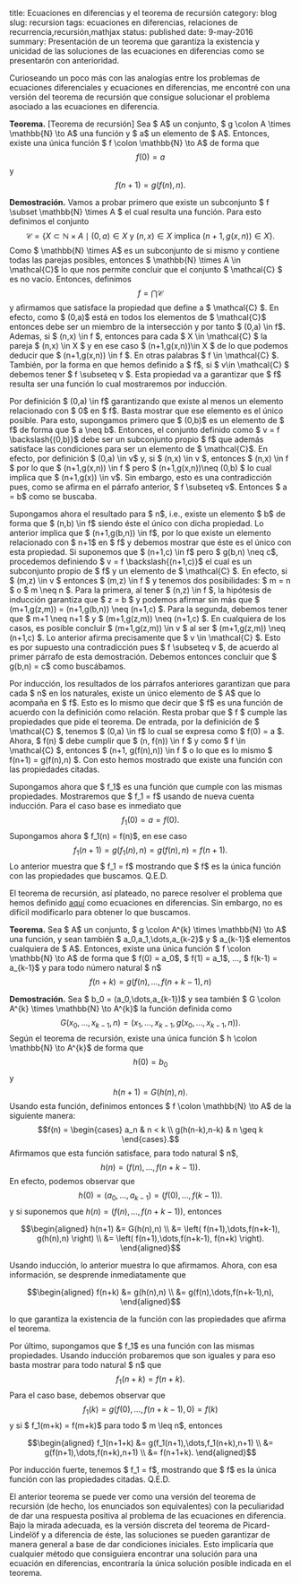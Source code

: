 title: Ecuaciones en diferencias y el teorema de recursión
category: blog
slug: recursion
tags: ecuaciones en diferencias, relaciones de recurrencia,recursión,mathjax
status: published
date: 9-may-2016
summary: Presentación de un teorema que garantiza la existencia y unicidad de las soluciones de las ecuaciones en diferencias como se presentarón con anterioridad.

Curioseando un poco más con las analogías entre los problemas de
ecuaciones diferenciales y ecuaciones en diferencias, me encontré con
una versión del teorema de recursión que consigue solucionar el problema
asociado a las ecuaciones en diferencia.

**Teorema.** [Teorema de recursión] Sea $ A$ un conjunto,
$ g \colon A \times \mathbb{N} \to A$ una función y $ a$ un elemento de
$ A$. Entonces, existe una única función $ f \colon \mathbb{N} \to A$ de
forma que $$f(0) = a$$ y $$f(n+1)=g\left( f(n),n \right).$$

**Demostración.** Vamos a probar primero que existe un subconjunto
$ f \subset \mathbb{N} \times A $ el cual resulta una función. Para esto
definimos el conjunto
$$\mathcal{C} = \left\{ X \subset \mathbb{N} \times A \mid (0,a) \in X \text{ y } (n,x)\in X\text{ implica }(n+1,g(x,n))\in X \right\}.$$
Como $ \mathbb{N} \times A$ es un subconjunto de si mismo y contiene
todas las parejas posibles, entonces
$ \mathbb{N} \times A \in \mathcal{C}$ lo que nos permite concluir que
el conjunto $ \mathcal{C} $ es no vacío. Entonces, definimos
$$f = \bigcap \mathcal{C}$$ y afirmamos que satisface la propiedad que
define a $ \mathcal{C} $. En efecto, como $ (0,a)$ está en todos los
elementos de $ \mathcal{C}$ entonces debe ser un miembro de la
intersección y por tanto $ (0,a) \in f$. Ademas, si $ (n,x) \in f $,
entonces para cada $ X \in \mathcal{C} $ la pareja $ (n,x) \in X $ y en
ese caso $ (n+1,g(x,n))\in X $ de lo que podemos deducir que
$ (n+1,g(x,n)) \in f $. En otras palabras $ f \in \mathcal{C} $.
También, por la forma en que hemos definido a $ f$, si
$ v\in \mathcal{C} $ debemos tener $ f \subseteq v $. Esta propiedad va
a garantizar que $ f$ resulta ser una función lo cual mostraremos por
inducción.

Por definición $ (0,a) \in f$ garantizando que existe al menos un
elemento relacionado con $ 0$ en $ f$. Basta mostrar que ese elemento es
el único posible. Para esto, supongamos primero que $ (0,b)$ es un
elemento de $ f$ de forma que $ a \neq b$. Entonces, el conjunto
definido como $ v = f \backslash\{(0,b)\}$ debe ser un subconjunto
propio $ f$ que además satisface las condiciones para ser un elemento de
$ \mathcal{C}$. En efecto, por definición $ (0,a) \in v$ y, si
$ (n,x) \in v $, entonces $ (n,x) \in f $ por lo que
$ (n+1,g(x,n)) \in f $ pero $ (n+1,g(x,n))\neq (0,b) $ lo cual implica
que $ (n+1,g(x)) \in v$. Sin embargo, esto es una contradicción pues,
como se afirma en el párrafo anterior, $ f \subseteq v$. Entonces
$ a = b$ como se buscaba.

Supongamos ahora el resultado para $ n$, i.e., existe un elemento $ b$
de forma que $ (n,b) \in f$ siendo éste el único con dicha propiedad. Lo
anterior implica que $ (n+1,g(b,n)) \in f$, por lo que existe un
elemento relacionado con $ n+1$ en $ f$ y debemos mostrar que éste es el
único con esta propiedad. Si suponemos que $ (n+1,c) \in f$ pero
$ g(b,n) \neq c$, procedemos definiendo $ v = f \backslash\{(n+1,c)\}$
el cual es un subconjunto propio de $ f$ y un elemento de
$ \mathcal{C} $. En efecto, si $ (m,z) \in v $ entonces $ (m,z) \in f $
y tenemos dos posibilidades: $ m = n $ o $ m \neq n $. Para la primera,
al tener $ (n,z) \in f $, la hipótesis de inducción garantiza que
$ z = b $ y podemos afirmar sin más que
$ (m+1,g(z,m)) = (n+1,g(b,n)) \neq (n+1,c) $. Para la segunda, debemos
tener que $ m+1 \neq n+1 $ y $ (m+1,g(z,m)) \neq (n+1,c) $. En
cualquiera de los casos, es posible concluir $ (m+1,g(z,m)) \in v $ al
ser $ (m+1,g(z,m)) \neq (n+1,c)  $. Lo anterior afirma precisamente que
$ v \in \mathcal{C} $. Esto es por supuesto una contradicción pues
$ f \subseteq v $, de acuerdo al primer párrafo de esta demostración.
Debemos entonces concluir que $ g(b,n) = c$ como buscábamos.

Por inducción, los resultados de los párrafos anteriores garantizan que
para cada $ n$ en los naturales, existe un único elemento de $ A$ que lo
acompaña en $ f$. Esto es lo mismo que decir que $ f$ es una función de
acuerdo con la definición como relación. Resta probar que $ f $ cumple
las propiedades que pide el teorema. De entrada, por la definición de
$ \mathcal{C} $, tenemos $ (0,a) \in f$ lo cual se expresa como
$ f(0) = a $. Ahora, $ f(n) $ debe cumplir que $ (n, f(n)) \in f $ y
como $ f \in \mathcal{C} $, entonces $ (n+1, g(f(n),n)) \in f $ o lo que
es lo mismo $ f(n+1) = g(f(n),n) $. Con esto hemos mostrado que existe
una función con las propiedades citadas.

Supongamos ahora que $ f_1$ es una función que cumple con las mismas
propiedades. Mostraremos que $ f_1 = f$ usando de nueva cuenta
inducción. Para el caso base es inmediato que $$f_1(0) = a = f(0).$$
Supongamos ahora $ f_1(n) = f(n)$, en ese caso
$$f_1(n+1) = g(f_1(n),n) = g(f(n),n) = f(n+1).$$ Lo anterior muestra que
$ f_1 = f$ mostrando que $ f$ es la única función con las propiedades
que buscamos. Q.E.D.

El teorema de recursión, así plateado, no parece resolver el problema
que hemos definido [aquí]({filename}/posts/recurrencia.md) como
ecuaciones en diferencias. Sin embargo, no es difícil modificarlo para
obtener lo que buscamos.

**Teorema.** Sea $ A$ un conjunto,
$ g \colon A^{k} \times \mathbb{N} \to A$ una función, y sean también
$ a_0,a_1,\dots,a_{k-2}$ y $ a_{k-1}$ elementos cualquiera de $ A$.
Entonces, existe una única función $ f \colon \mathbb{N} \to A$ de forma
que $ f(0) = a_0$, $ f(1) = a_1$, …, $ f(k-1) = a_{k-1}$ y para todo
número natural $ n$ $$f(n+k) = g\left( f(n),\dots,f(n+k-1),n \right)$$

**Demostración.** Sea $ b_0 = (a_0,\dots,a_{k-1})$ y sea también
$ G \colon A^{k} \times \mathbb{N} \to A^{k}$ la función definida como
$$G(x_0,\dots,x_{k-1},n) = (x_1,\dots,x_{k-1}, g\left( x_0,\dots,x_{k-1},n\right)).$$
Según el teorema de recursión, existe una única función
$ h \colon \mathbb{N} \to A^{k}$ de forma que $$h(0) = b_0$$ y
$$h(n+1) = G(h(n),n).$$ Usando esta función, definimos entonces
$ f \colon \mathbb{N} \to A$ de la siguiente manera: $$f(n) = 
    \begin{cases}
      a_n & n < k \\
      g(h(n-k),n-k) & n \geq k
    \end{cases}.$$ Afirmamos que esta función satisface, para todo
natural $ n$, $$h(n) = (f(n), \dots, f(n+k-1)).$$ En efecto, podemos
observar que $$h(0) = (a_0,\dots,a_{k-1}) = (f(0),\dots,f(k-1)).$$ y si
suponemos que $h(n) = (f(n), \dots, f(n+k-1))$, entonces

$$\begin{aligned}
    h(n+1) &= G(h(n),n) \\
       &= \left( f(n+1),\dots,f(n+k-1), g(h(n),n) \right) \\
       &= \left( f(n+1),\dots,f(n+k-1), f(n+k) \right).
  \end{aligned}$$

Usando inducción, lo anterior muestra lo que afirmamos. Ahora, con esa
información, se desprende inmediatamente que

$$\begin{aligned}
    f(n+k) &= g(h(n),n) \\
    &= g(f(n),\dots,f(n+k-1),n),
  \end{aligned}$$

lo que garantiza la existencia de la función con las propiedades que
afirma el teorema.

Por último, supongamos que $ f_1$ es una función con las mismas
propiedades. Usando inducción probaremos que son iguales y para eso
basta mostrar para todo natural $ n$ que $$f_1(n+k) = f(n+k).$$ Para el
caso base, debemos observar que
$$f_1(k) = g(f(0),\dots,f(n+k-1),0) = f(k)$$ y si $ f_1(m+k) = f(m+k)$
para todo $ m \leq n$, entonces

$$\begin{aligned}
    f_1(n+1+k) &= g(f_1(n+1),\dots,f_1(n+k),n+1) \\
     &= g(f(n+1),\dots,f(n+k),n+1) \\
     &= f(n+1+k).
  \end{aligned}$$

Por inducción fuerte, tenemos $ f_1 = f$, mostrando que $ f$ es la única
función con las propiedades citadas. Q.E.D.

El anterior teorema se puede ver como una versión del teorema de
recursión (de hecho, los enunciados son equivalentes) con la
peculiaridad de dar una respuesta positiva al problema de las ecuaciones
en diferencia. Bajo la mirada adecuada, es la versión discreta del
teorema de Picard-Lindelöf y a diferencia de éste, las soluciones se
pueden garantizar de manera general a base de dar condiciones iniciales.
Esto implicaría que cualquier método que consiguiera encontrar una
solución para una ecuación en diferencias, encontraría la única solución
posible indicada en el teorema.

